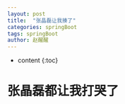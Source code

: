 ```yaml
---
layout: post
title:  "张晶磊让我揍了"
categories: springBoot
tags: springBoot
author: 赵醒醒
---
```


* content
{:toc}

# 张晶磊都让我打哭了